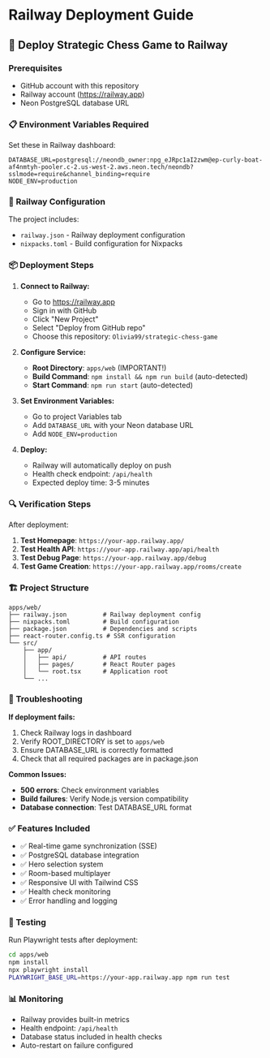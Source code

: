 # Railway Deployment Guide

## 🚂 Deploy Strategic Chess Game to Railway

### Prerequisites
- GitHub account with this repository
- Railway account (https://railway.app)
- Neon PostgreSQL database URL

### 📋 Environment Variables Required

Set these in Railway dashboard:

```env
DATABASE_URL=postgresql://neondb_owner:npg_eJRpc1aI2zwm@ep-curly-boat-af4nmtyh-pooler.c-2.us-west-2.aws.neon.tech/neondb?sslmode=require&channel_binding=require
NODE_ENV=production
```

### 🔧 Railway Configuration

The project includes:
- `railway.json` - Railway deployment configuration
- `nixpacks.toml` - Build configuration for Nixpacks

### 📦 Deployment Steps

1. **Connect to Railway:**
   - Go to https://railway.app
   - Sign in with GitHub
   - Click "New Project"
   - Select "Deploy from GitHub repo"
   - Choose this repository: `Olivia99/strategic-chess-game`

2. **Configure Service:**
   - **Root Directory**: `apps/web` (IMPORTANT!)
   - **Build Command**: `npm install && npm run build` (auto-detected)
   - **Start Command**: `npm run start` (auto-detected)

3. **Set Environment Variables:**
   - Go to project Variables tab
   - Add `DATABASE_URL` with your Neon database URL
   - Add `NODE_ENV=production`

4. **Deploy:**
   - Railway will automatically deploy on push
   - Health check endpoint: `/api/health`
   - Expected deploy time: 3-5 minutes

### 🔍 Verification Steps

After deployment:

1. **Test Homepage**: `https://your-app.railway.app/`
2. **Test Health API**: `https://your-app.railway.app/api/health`
3. **Test Debug Page**: `https://your-app.railway.app/debug`
4. **Test Game Creation**: `https://your-app.railway.app/rooms/create`

### 🏗️ Project Structure

```
apps/web/
├── railway.json          # Railway deployment config
├── nixpacks.toml         # Build configuration
├── package.json          # Dependencies and scripts
├── react-router.config.ts # SSR configuration
└── src/
    ├── app/
    │   ├── api/          # API routes
    │   ├── pages/        # React Router pages
    │   └── root.tsx      # Application root
    └── ...
```

### 🐛 Troubleshooting

**If deployment fails:**

1. Check Railway logs in dashboard
2. Verify ROOT_DIRECTORY is set to `apps/web`
3. Ensure DATABASE_URL is correctly formatted
4. Check that all required packages are in package.json

**Common Issues:**

- **500 errors**: Check environment variables
- **Build failures**: Verify Node.js version compatibility
- **Database connection**: Test DATABASE_URL format

### ✅ Features Included

- ✅ Real-time game synchronization (SSE)
- ✅ PostgreSQL database integration
- ✅ Hero selection system
- ✅ Room-based multiplayer
- ✅ Responsive UI with Tailwind CSS
- ✅ Health check monitoring
- ✅ Error handling and logging

### 🧪 Testing

Run Playwright tests after deployment:

```bash
cd apps/web
npm install
npx playwright install
PLAYWRIGHT_BASE_URL=https://your-app.railway.app npm run test
```

### 📊 Monitoring

- Railway provides built-in metrics
- Health endpoint: `/api/health`
- Database status included in health checks
- Auto-restart on failure configured